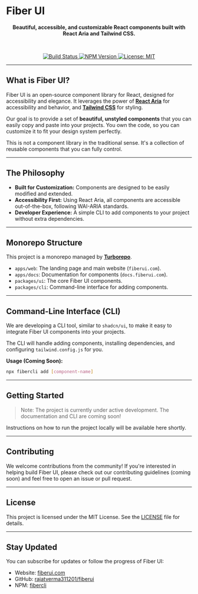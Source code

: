 # Fiber UI

<div align="center">
  <p>
    <strong>Beautiful, accessible, and customizable React components built with React Aria and Tailwind CSS.</strong>
  </p>
  <br />
  <p>
    <a href="https://github.com/YOUR_USERNAME/YOUR_REPO/actions">
      <img alt="Build Status" src="https://img.shields.io/github/actions/workflow/status/YOUR_USERNAME/YOUR_REPO/ci.yml?branch=main&style=flat-square" />
    </a>
    <a href="https://www.npmjs.com/package/fiber-ui">
      <img alt="NPM Version" src="https://img.shields.io/npm/v/fiber-ui?style=flat-square" />
    </a>
    <a href="https://opensource.org/licenses/MIT">
      <img alt="License: MIT" src="https://img.shields.io/badge/License-MIT-blue.svg?style=flat-square" />
    </a>
  </p>
</div>

---

## What is Fiber UI?

Fiber UI is an open-source component library for React, designed for accessibility and elegance. It leverages the power of [**React Aria**](https://react-spectrum.adobe.com/react-aria/) for accessibility and behavior, and [**Tailwind CSS**](https://tailwindcss.com/) for styling.

Our goal is to provide a set of **beautiful, unstyled components** that you can easily copy and paste into your projects. You own the code, so you can customize it to fit your design system perfectly.

This is not a component library in the traditional sense. It's a collection of reusable components that you can fully control.

---

## The Philosophy

- **Built for Customization:** Components are designed to be easily modified and extended.
- **Accessibility First:** Using React Aria, all components are accessible out-of-the-box, following WAI-ARIA standards.
- **Developer Experience:** A simple CLI to add components to your project without extra dependencies.

---

## Monorepo Structure

This project is a monorepo managed by [**Turborepo**](https://turbo.build/repo).

- `apps/web`: The landing page and main website (`fiberui.com`).
- `apps/docs`: Documentation for components (`docs.fiberui.com`).
- `packages/ui`: The core Fiber UI components.
- `packages/cli`: Command-line interface for adding components.

---

## Command-Line Interface (CLI)

We are developing a CLI tool, similar to `shadcn/ui`, to make it easy to integrate Fiber UI components into your projects.

The CLI will handle adding components, installing dependencies, and configuring `tailwind.config.js` for you.

**Usage (Coming Soon):**

```bash
npx fibercli add [component-name]
```

---

## Getting Started

> Note: The project is currently under active development. The documentation and CLI are coming soon!

Instructions on how to run the project locally will be available here shortly.

---

## Contributing

We welcome contributions from the community! If you're interested in helping build Fiber UI, please check out our contributing guidelines (coming soon) and feel free to open an issue or pull request.

---

## License

This project is licensed under the MIT License. See the [LICENSE](./LICENSE.md) file for details.

---

## Stay Updated

You can subscribe for updates or follow the progress of Fiber UI:

- Website: [fiberui.com](https://fiberui.com)
- GitHub: [rajatverma311201/fiberui](https://github.com/rajatverma311201/fiberui)
- NPM: [fibercli](https://www.npmjs.com/package/fibercli)
